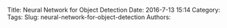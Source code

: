 Title: Neural Network for Object Detection
Date: 2016-7-13 15:14
Category:
Tags:
Slug: neural-network-for-object-detection
Authors: